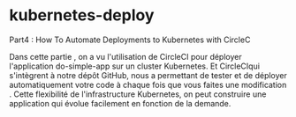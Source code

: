 # kubernetes-deploy
Part4 : How To Automate Deployments to Kubernetes with CircleC

Dans cette partie , on a vu l'utilisation de  CircleCI pour déployer l'application  do-simple-app sur un cluster Kubernetes.
Et CircleCIqui  s'intègrent à notre  dépôt GitHub, 
nous a permettant de tester et de déployer automatiquement votre code à chaque fois que vous faites une modification .
Cette flexibilité de l'infrastructure Kubernetes, on peut
construire une application qui évolue facilement en fonction de la demande.
